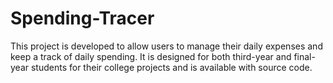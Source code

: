 # Spending-Tracer
This project is developed to allow users to manage their daily expenses and keep a track of daily spending. It is designed for both third-year and final-year students for their college projects and is available with source code.
